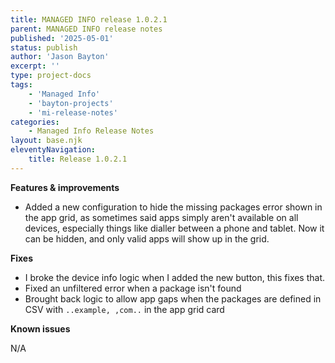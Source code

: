 ```yaml
---
title: MANAGED INFO release 1.0.2.1
parent: MANAGED INFO release notes
published: '2025-05-01'
status: publish
author: 'Jason Bayton'
excerpt: ''
type: project-docs
tags: 
    - 'Managed Info'
    - 'bayton-projects'
    - 'mi-release-notes'
categories: 
    - Managed Info Release Notes
layout: base.njk
eleventyNavigation: 
    title: Release 1.0.2.1
---
```


**Features & improvements**

- Added a new configuration to hide the missing packages error shown in the app grid, as sometimes said apps simply aren't available on all devices, especially things like dialler between a phone and tablet. Now it can be hidden, and only valid apps will show up in the grid.
 
**Fixes**

- I broke the device info logic when I added the new button, this fixes that.
- Fixed an unfiltered error when a package isn't found
- Brought back logic to allow app gaps when the packages are defined in CSV with `..example, ,com..` in the app grid card

**Known issues**

N/A
